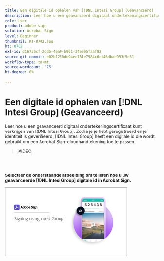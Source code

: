 ```yaml
---
title: Een digitale id ophalen van [!DNL Intesi Group] (Geavanceerd)
description: Leer hoe u een geavanceerd digitaal ondertekeningscertificaat kunt verkrijgen van [!DNL Intesi Group]
role: User
product: adobe sign
solution: Acrobat Sign
level: Beginner
thumbnail: KT-8702.jpg
kt: 8702
exl-id: d16736cf-2cd5-4ea9-b961-34ee95faaf82
source-git-commit: e02b1250de94ec781e7984c6c146dbae993f5d31
workflow-type: tm+mt
source-wordcount: '75'
ht-degree: 0%

---
```


# Een digitale id ophalen van [!DNL Intesi Group] (Geavanceerd)

Leer hoe u een geavanceerd digitaal ondertekeningscertificaat kunt verkrijgen van [!DNL Intesi Group]. Zodra je je hebt geregistreerd en je identiteit is geverifieerd, [!DNL Intesi Group] heeft een digitale id die wordt gebruikt om een Acrobat Sign-cloudhandtekening toe te passen.

>[!VIDEO](https://video.tv.adobe.com/v/337065?hidetitle=true)

<br> 

**Selecteer de onderstaande afbeelding om te leren hoe u uw geavanceerde [!DNL Intesi Group] digitale id in Acrobat Sign.**

[![afbeelding](assets/IntesiSign_400.png)](intesi-sign.md)
